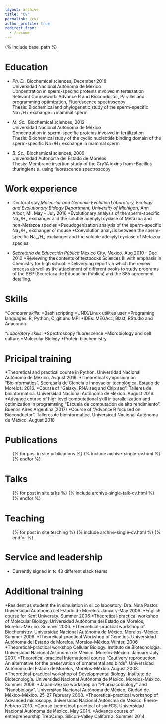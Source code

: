 ```yaml
---
layout: archive
title: "CV"
permalink: /cv/
author_profile: true
redirect_from:
  - /resume
---
```


{% include base_path %}

Education
======

* _Ph. D._, Biochemical sciences, December 2018 <br/>
Universidad Nacional Autónoma de México <br/>
Concentration in sperm-specific proteins involved in fertilization <br/>
Relevant Coursework: Advance R and Bioconductor, Parallel and programming optimization, Fluorescence spectroscopy <br/>
Thesis: Biochemical and phylogenetic study of the sperm-specific Na+/H+ exchange in mammal sperm

* _M. Sc._, Biochemical sciences, 2012 <br/>
Universidad Nacional Autónoma de México <br/>
Concentration in sperm-specific proteins involved in fertilization <br/>
Thesis: Biochemical study of the cyclic nucleotide binding domain of the sperm-specific Na+/H+ exchange in mammal sperm

* _B. Sc._, Biochemical sciences, 2009 <br/>
Universidad Autónoma del Estado de Morelos <br/>
Thesis: Membrane insertion study of the Cry1A toxins from -Bacillus thuringiensis_ using fluorescence spectroscopy

Work experience
======

* Doctoral stay,_Molecular and Genomic Evolution Laboratory, Ecology and Evolutionary Biology Department, University of Michigan_, Ann Arbor, MI. May - July 2016
  *Evolutionary analysis of the sperm-specific Na<sub>+</sub>/H<sub>+</sub> exchanger and the soluble adenylyl cyclase of Metazoa and non-Metazoa species
  *Pseudogenization analysis of the sperm-specific Na<sub>+</sub>/H<sub>+</sub> exchanger of mouse
  *Coevolution analysis between the sperm-specific Na<sub>+</sub>/H<sub>+</sub> exchanger and the soluble adenylyl cyclase of Metazoa species

* _Secretaría de Educación Pública_ Mexico City, Mexico. Aug 2010 – Dec 2010
  *Reviewing the contents of textbooks Sciences III with emphasis in Chemistry for high school.
  *Deliverying reports in which the review process as well as the attachment of different books to study programs of the SEP (Secretaría de Educación Pública) and the 385 agreement detailing.

Skills
======

*_Computer skills_:
  *Bash scripting
  *UNIX/Linux utilities user
  *Programing languages: R, Python, C, git and MPI
  *IDEs: MEGAcc, Blast, RStudio and Anaconda

*_Laboratory skills_:
  *Spectroscopy fluorescence
  *Microbiology and cell culture
  *Molecular Biology
  *Protein biochemistry

Pricipal training
=======

*Theoretical and practical course in Python. Universidad Nacional Autónoma de México. August 2016.
*Theoretical symposium on “Bioinformatics”. Secretaría de Ciencia e Innovación tecnológica.  Estado de Morelos. 2016.
*Course of “Galaxy: RNA seq and Chip seq”. Talleres de bioinformática. Universidad Nacional Autónoma de México. August 2016.
*Advance course of high level computational skill in parallelization and optimization in programming “Escuela de computación de alto rendimiento”. Buenos Aires Argentina (2017)
*Course of “Advance R focused on Bioconductor”. Talleres de bioinformática. Universidad Nacional Autónoma de México. August 2018.

Publications
======
  <ul>{% for post in site.publications %}
    {% include archive-single-cv.html %}
  {% endfor %}</ul>

Talks
======
  <ul>{% for post in site.talks %}
    {% include archive-single-talk-cv.html %}
  {% endfor %}</ul>

Teaching
======
  <ul>{% for post in site.teaching %}
    {% include archive-single-cv.html %}
  {% endfor %}</ul>

Service and leadership
======
* Currently signed in to 43 different slack teams

Additional training
======

*Resident as student the in simulation in silico laboratory. Dra. Nina Pastor. Universidad Autónoma del Estado de Morelos. January-May 2006.
*English course for Kent University. Summer 2006
*Theoretical-practical workshop of Molecular Biology. Universidad Autónoma del Estado de Morelos, Morelos-México. Summer 2006.
*Theoretical-practical workshop of Biochemistry. Universidad Nacional Autónoma de México, Morelos-México. Summer 2006.
*Theoretical-practical Workshop of Genetics. Universidad Autónoma del Estado de Morelos, Morelos-México. Winter, 2006
*Theoretical-practical workshop Cellular Biology. Instituto de Biotecnología. Universidad Nacional Autónoma de México. Morelos-México. January-July 2007.
*Theoretical-practical International course “Cautivery reproduction: An alternative for the preservation of ornamental and birds”. Universidad Autónoma del Estado de Morelos, Morelos-México. August 2008.
*Theoretical-practical workshop  of Developmental Biology. Instituto de Biotecnología. Universidad Nacional Autónoma de México. Morelos-México. Summer 2008.
*Japan-Mexico workshop on "Pharmacobiology" and "Nanobiology". Universidad Nacional Autónoma de México, Ciudad de México-México. 25-27 February 2008.
*Theoretical-practical workshop of Advanced microscopy. Universidad Nacional Autónoma de México. Enero-Febrero 2010.
*Course theoretical-practical of simFCS. Universidad Nacional Autónoma de México. May 2014.
*Advance course of entrepreneurship TrepCamp. Silicon-Valley California. Summer 2014.
